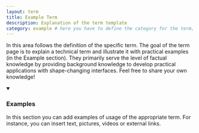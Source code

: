 ```yaml
---
layout: term
title: Example Term
description: Explanation of the term template
category: example # here you have to define the category for the term, which is illustrated as tag (e.g. design, technology, etc.)
---
```

In this area follows the definition of the specific term. The goal of the term page is to explain a technical term and illustrate it with practical examples (in the Example section). They primarily serve the level of factual knowledge by providing background knowledge to develop practical applications with shape-changing interfaces. Feel free to share your own knowledge!

<details markdown="1" open>
<summary><h3>Examples</h3></summary> 

In this section you can add examples of usage of the appropriate term. For instance, you can insert text, pictures, videos or external links.

</details>
